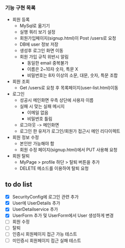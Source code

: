### 기능 구현 목록
- 회원 등록
   - MySql로 옮기기
   - 실행 쿼리 보기 설정
   - 회원가입페이지(signup.html)이 Post /users로 요청
   - DB에 user 정보 저장
   - 생성후 로그인 화면 이동
   - 회원 가입 규칙 위반시 알림
       - 동일한 email 중복불가
       - 이름은 2~10자 숫자, 특문 X
       - 비밀번호는 8자 이상의 소문, 대문, 숫자, 특문 조합
- 회원 조회
   - Get /users로 요청 후 목록페이지(user-list.html)이동
- 로그인
   - 성공시 메인화면 우측 상단에 사용자 이름
   - 실패 시 맞는 실패 메시지
       - 이메일 없음
       - 비밀번호 틀림
   - 로그아웃 -> 메인화면
   - 로그인 한 유저가 로그인/회원가 접근시 메인 리다이렉트
- 회원 정보 수정
   - 본인만 가능해야 함
   - 회원 수정 페이지(signup.html)에서 PUT 사용해 요청
- 회원 탈퇴
   - MyPage > profile 하단 > 탈퇴 버튼을 추가
   - DELETE 메소드를 이용하여 탈퇴 요청

## to do list
- [x] SecurityConfig에 로그인 관련 추가
- [x] User에 UserDetails 추가
- [x] UserDetailservice 추가
- [x] UserForm 추가 및 UserForm에서 User 생성하게 변경
- [ ] 회원 수정
- [ ] 탈퇴
- [ ] 인증시 회원페이지 접근 가능 테스트 
- [ ] 미인증시 회원페이지 접근 실패 테스트
